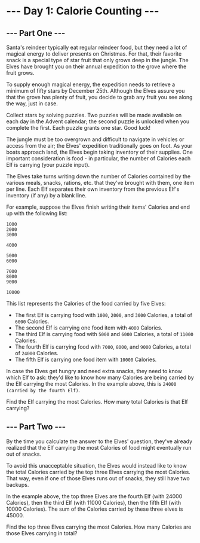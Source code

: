 # --- Day 1: Calorie Counting ---

##  --- Part One  ---

Santa's reindeer typically eat regular reindeer food, but they need a lot of magical energy to deliver presents on 
Christmas. For that, their favorite snack is a special type of star fruit that only grows deep in the jungle. 
The Elves have brought you on their annual expedition to the grove where the fruit grows.

To supply enough magical energy, the expedition needs to retrieve a minimum of fifty stars by December 25th. 
Although the Elves assure you that the grove has plenty of fruit, you decide to grab any fruit you see along the way, 
just in case.

Collect stars by solving puzzles. Two puzzles will be made available on each day in the Advent calendar; 
the second puzzle is unlocked when you complete the first. Each puzzle grants one star. Good luck!

The jungle must be too overgrown and difficult to navigate in vehicles or access from the air; the Elves' 
expedition traditionally goes on foot. As your boats approach land, the Elves begin taking inventory of their supplies. 
One important consideration is food - in particular, the number of Calories each Elf is carrying (your puzzle input).

The Elves take turns writing down the number of Calories contained by the various meals, snacks, rations, etc. 
that they've brought with them, one item per line. Each Elf separates their own inventory from the previous 
Elf's inventory (if any) by a blank line.

For example, suppose the Elves finish writing their items' Calories and end up with the following list:

```text
1000
2000
3000

4000

5000
6000

7000
8000
9000

10000
```

This list represents the Calories of the food carried by five Elves:

- The first Elf is carrying food with `1000`, `2000`, and `3000` Calories, a total of `6000` Calories.
- The second Elf is carrying one food item with `4000` Calories.
- The third Elf is carrying food with `5000` and `6000` Calories, a total of `11000` Calories.
- The fourth Elf is carrying food with `7000`, `8000`, and `9000` Calories, a total of `24000` Calories.
- The fifth Elf is carrying one food item with `10000` Calories.

In case the Elves get hungry and need extra snacks, they need to know which Elf to ask: 
they'd like to know how many Calories are being carried by the Elf carrying the most Calories. 
In the example above, this is `24000` `(carried by the fourth Elf)`.

Find the Elf carrying the most Calories. How many total Calories is that Elf carrying?

## --- Part Two ---

By the time you calculate the answer to the Elves' question, they've already realized that the Elf carrying the most 
Calories of food might eventually run out of snacks.

To avoid this unacceptable situation, the Elves would instead like to know the total Calories carried by the top 
three Elves carrying the most Calories. That way, even if one of those Elves runs out of snacks, 
they still have two backups.

In the example above, the top three Elves are the fourth Elf (with 24000 Calories), 
then the third Elf (with 11000 Calories), then the fifth Elf (with 10000 Calories). 
The sum of the Calories carried by these three elves is 45000.

Find the top three Elves carrying the most Calories. How many Calories are those Elves carrying in total?